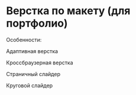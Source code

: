 ﻿# Верстка по макету (для портфолио)

Особенности:

Адаптивная верстка

Кроссбраузерная верстка

Страничный слайдер

Круговой слайдер
